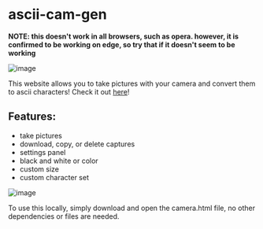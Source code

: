 # ascii-cam-gen

**NOTE: this doesn't work in all browsers, such as opera. however, it is confirmed to be working on edge, so try that if it doesn't seem to be working**

![image](https://github.com/user-attachments/assets/48f28beb-ae25-4519-8e6f-321906ddf52f)

This website allows you to take pictures with your camera and convert them to ascii characters!
Check it out [here](https://vracton.github.io/ascii-cam-gen/camera.html)!

## Features:
- take pictures
- download, copy, or delete captures
- settings panel
- black and white or color
- custom size
- custom character set

![image](https://github.com/user-attachments/assets/59bd7313-25ba-497b-9432-47a949d064cf)

To use this locally, simply download and open the camera.html file, no other dependencies or files are needed.

